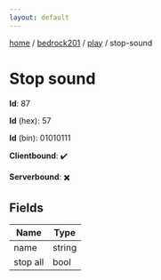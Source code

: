 ```yaml
---
layout: default
---
```


[home](/)  /  [bedrock201](/protocol/bedrock201)  /  [play](/protocol/bedrock201/play)  /  stop-sound

# Stop sound

**Id**: 87

**Id** (hex): 57

**Id** (bin): 01010111

**Clientbound**: ✔️

**Serverbound**: ✖️

## Fields

Name | Type
---|---
name | string
stop all | bool

